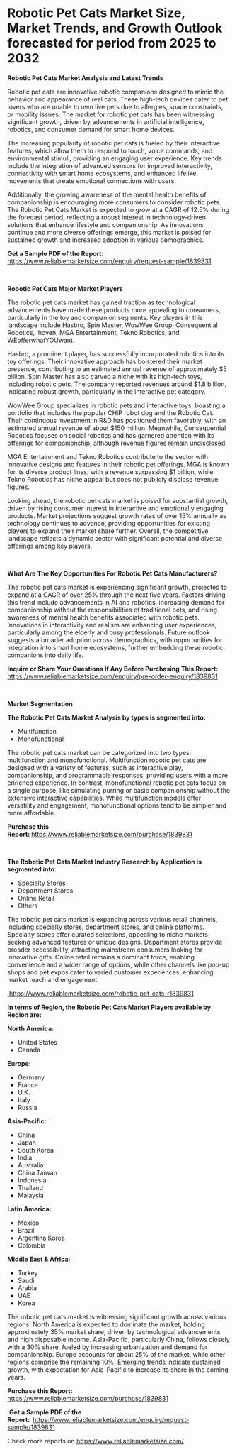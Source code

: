 <p><h1>Robotic Pet Cats Market Size, Market Trends, and Growth Outlook forecasted for period from 2025 to 2032</h1></p><p><strong>Robotic Pet Cats Market Analysis and Latest Trends</strong></p>
<p><p>Robotic pet cats are innovative robotic companions designed to mimic the behavior and appearance of real cats. These high-tech devices cater to pet lovers who are unable to own live pets due to allergies, space constraints, or mobility issues. The market for robotic pet cats has been witnessing significant growth, driven by advancements in artificial intelligence, robotics, and consumer demand for smart home devices.</p><p>The increasing popularity of robotic pet cats is fueled by their interactive features, which allow them to respond to touch, voice commands, and environmental stimuli, providing an engaging user experience. Key trends include the integration of advanced sensors for improved interactivity, connectivity with smart home ecosystems, and enhanced lifelike movements that create emotional connections with users.</p><p>Additionally, the growing awareness of the mental health benefits of companionship is encouraging more consumers to consider robotic pets. The Robotic Pet Cats Market is expected to grow at a CAGR of 12.5% during the forecast period, reflecting a robust interest in technology-driven solutions that enhance lifestyle and companionship. As innovations continue and more diverse offerings emerge, this market is poised for sustained growth and increased adoption in various demographics.</p></p>
<p><strong>Get a Sample PDF of the Report:&nbsp;</strong> <a href="https://www.reliablemarketsize.com/enquiry/request-sample/1839831?utm_campaign=1845&utm_medium=2&utm_source=Github&utm_content=ia&utm_term=13022025&utm_id=robotic-pet-cats">https://www.reliablemarketsize.com/enquiry/request-sample/1839831</a></p>
<p>&nbsp;</p>
<p><strong>Robotic Pet Cats Major Market Players</strong></p>
<p><p>The robotic pet cats market has gained traction as technological advancements have made these products more appealing to consumers, particularly in the toy and companion segments. Key players in this landscape include Hasbro, Spin Master, WowWee Group, Consequential Robotics, Ihoven, MGA Entertainment, Tekno Robotics, and WEofferwhatYOUwant.</p><p>Hasbro, a prominent player, has successfully incorporated robotics into its toy offerings. Their innovative approach has bolstered their market presence, contributing to an estimated annual revenue of approximately $5 billion. Spin Master has also carved a niche with its high-tech toys, including robotic pets. The company reported revenues around $1.8 billion, indicating robust growth, particularly in the interactive pet category.</p><p>WowWee Group specializes in robotic pets and interactive toys, boasting a portfolio that includes the popular CHiP robot dog and the Robotic Cat. Their continuous investment in R&D has positioned them favorably, with an estimated annual revenue of about $150 million. Meanwhile, Consequential Robotics focuses on social robotics and has garnered attention with its offerings for companionship, although revenue figures remain undisclosed.</p><p>MGA Entertainment and Tekno Robotics contribute to the sector with innovative designs and features in their robotic pet offerings. MGA is known for its diverse product lines, with a revenue surpassing $1 billion, while Tekno Robotics has niche appeal but does not publicly disclose revenue figures.</p><p>Looking ahead, the robotic pet cats market is poised for substantial growth, driven by rising consumer interest in interactive and emotionally engaging products. Market projections suggest growth rates of over 15% annually as technology continues to advance, providing opportunities for existing players to expand their market share further. Overall, the competitive landscape reflects a dynamic sector with significant potential and diverse offerings among key players.</p></p>
<p>&nbsp;</p>
<p><strong>What Are The Key Opportunities For Robotic Pet Cats Manufacturers?</strong></p>
<p><p>The robotic pet cats market is experiencing significant growth, projected to expand at a CAGR of over 25% through the next five years. Factors driving this trend include advancements in AI and robotics, increasing demand for companionship without the responsibilities of traditional pets, and rising awareness of mental health benefits associated with robotic pets. Innovations in interactivity and realism are enhancing user experiences, particularly among the elderly and busy professionals. Future outlook suggests a broader adoption across demographics, with opportunities for integration into smart home ecosystems, further embedding these robotic companions into daily life.</p></p>
<p><strong>Inquire or Share Your Questions If Any Before Purchasing This Report:</strong> <a href="https://www.reliablemarketsize.com/enquiry/pre-order-enquiry/1839831?utm_campaign=1845&utm_medium=2&utm_source=Github&utm_content=ia&utm_term=13022025&utm_id=robotic-pet-cats">https://www.reliablemarketsize.com/enquiry/pre-order-enquiry/1839831</a></p>
<p>&nbsp;</p>
<p><strong>Market Segmentation</strong></p>
<p><strong>The Robotic Pet Cats Market Analysis by types is segmented into:</strong></p>
<p><ul><li>Multifunction</li><li>Monofunctional</li></ul></p>
<p><p>The robotic pet cats market can be categorized into two types: multifunction and monofunctional. Multifunction robotic pet cats are designed with a variety of features, such as interactive play, companionship, and programmable responses, providing users with a more enriched experience. In contrast, monofunctional robotic pet cats focus on a single purpose, like simulating purring or basic companionship without the extensive interactive capabilities. While multifunction models offer versatility and engagement, monofunctional options tend to be simpler and more affordable.</p></p>
<p><strong>Purchase this Report:&nbsp;</strong><a href="https://www.reliablemarketsize.com/purchase/1839831?utm_campaign=1845&utm_medium=2&utm_source=Github&utm_content=ia&utm_term=13022025&utm_id=robotic-pet-cats">https://www.reliablemarketsize.com/purchase/1839831</a></p>
<p>&nbsp;</p>
<p><strong>The Robotic Pet Cats Market Industry Research by Application is segmented into:</strong></p>
<p><ul><li>Specialty Stores</li><li>Department Stores</li><li>Online Retail</li><li>Others</li></ul></p>
<p><p>The robotic pet cats market is expanding across various retail channels, including specialty stores, department stores, and online platforms. Specialty stores offer curated selections, appealing to niche markets seeking advanced features or unique designs. Department stores provide broader accessibility, attracting mainstream consumers looking for innovative gifts. Online retail remains a dominant force, enabling convenience and a wider range of options, while other channels like pop-up shops and pet expos cater to varied customer experiences, enhancing market reach and engagement.</p></p>
<p><a href="https://www.reliablemarketsize.com/robotic-pet-cats-r1839831?utm_campaign=1845&utm_medium=2&utm_source=Github&utm_content=ia&utm_term=13022025&utm_id=robotic-pet-cats">&nbsp;https://www.reliablemarketsize.com/robotic-pet-cats-r1839831</a></p>
<p><strong>In terms of Region, the Robotic Pet Cats Market Players available by Region are:</strong></p>
<p>
    <p> <strong> North America: </strong>
        <ul>
            <li>United States</li>
            <li>Canada</li>
        </ul>
        </p> 
    <p> <strong> Europe: </strong>
        <ul>
            <li>Germany</li>
            <li>France</li>
            <li>U.K.</li>
            <li>Italy</li>
            <li>Russia</li>
        </ul>
        </p> 
    <p> <strong> Asia-Pacific: </strong>
        <ul>
            <li>China</li>
            <li>Japan</li>
            <li>South Korea</li>
            <li>India</li>
            <li>Australia</li>
            <li>China Taiwan</li>
            <li>Indonesia</li>
            <li>Thailand</li>
            <li>Malaysia</li>
        </ul>
        </p> 
    <p> <strong> Latin America: </strong>
        <ul>
            <li>Mexico</li>
            <li>Brazil</li>
            <li>Argentina Korea</li>
            <li>Colombia</li>
        </ul>
        </p> 
    <p> <strong> Middle East & Africa: </strong>
        <ul>
            <li>Turkey</li>
            <li>Saudi</li>
            <li>Arabia</li>
            <li>UAE</li>
            <li>Korea</li>
        </ul>
    </p>
    </p>
<p><p>The robotic pet cats market is witnessing significant growth across various regions. North America is expected to dominate the market, holding approximately 35% market share, driven by technological advancements and high disposable income. Asia-Pacific, particularly China, follows closely with a 30% share, fueled by increasing urbanization and demand for companionship. Europe accounts for about 25% of the market, while other regions comprise the remaining 10%. Emerging trends indicate sustained growth, with expectation for Asia-Pacific to increase its share in the coming years.</p></p>
<p><strong>Purchase this Report: </strong><a href="https://www.reliablemarketsize.com/purchase/1839831?utm_campaign=1845&utm_medium=2&utm_source=Github&utm_content=ia&utm_term=13022025&utm_id=robotic-pet-cats">https://www.reliablemarketsize.com/purchase/1839831</a></p>
<p>&nbsp;<strong>Get a Sample PDF of the Report:&nbsp;&nbsp;</strong><a href="https://www.reliablemarketsize.com/enquiry/request-sample/1839831?utm_campaign=1845&utm_medium=2&utm_source=Github&utm_content=ia&utm_term=13022025&utm_id=robotic-pet-cats">https://www.reliablemarketsize.com/enquiry/request-sample/1839831</a></p>
<p><strong></strong></p>
<p>Check more reports on <a href="https://www.reliablemarketsize.com/?utm_campaign=1845&utm_medium=2&utm_source=Github&utm_content=ia&utm_term=13022025&utm_id=robotic-pet-cats">https://www.reliablemarketsize.com/</a></p>